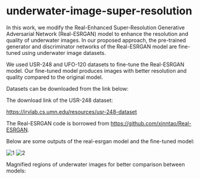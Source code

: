 # underwater-image-super-resolution

In this work, we modify the Real-Enhanced Super-Resolution Generative Adversarial Network (Real-ESRGAN) model to enhance the resolution and quality of underwater images. In our proposed approach, the pre-trained generator and discriminator networks of the Real-ESRGAN model are fine-tuned using underwater image datasets. 

We used USR-248 and UFO-120 datasets to fine-tune the Real-ESRGAN model. Our fine-tuned model produces images with better resolution and quality compared to the original model.

Datasets can be downloaded from the link below: 

The download link of the USR-248 dataset:

https://irvlab.cs.umn.edu/resources/usr-248-dataset

The Real-ESRGAN code is borrowed from https://github.com/xinntao/Real-ESRGAN.

Below are some outputs of the real-esrgan model and the fine-tuned model:

![1](https://user-images.githubusercontent.com/47056654/236952666-04c06073-9b52-4dad-8cfc-ebefedbc8514.jpeg)
![2](https://user-images.githubusercontent.com/47056654/236952703-ee82aaac-367c-4523-b8e9-69c3bdc6bcd2.jpeg)

Magnified regions of underwater images for better comparison between models:



